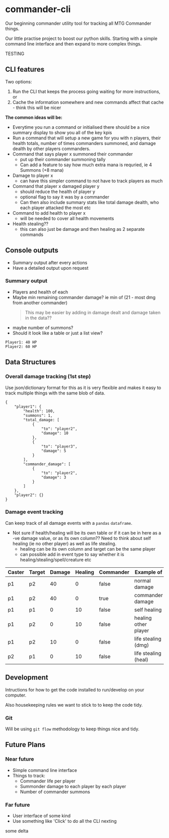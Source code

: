 # commander-cli

Our beginning commander utility tool for tracking all MTG Commander things.

Our little practise project to boost our python skills. Starting with a simple command line interface and then expand to more complex things.

TESTING
## CLI features

Two options: 

1) Run the CLI that keeps the process going waiting for more instructions, or
2) Cache the information somewhere and new commands affect that cache - think this will be nicer

__The common ideas will be:__

* Everytime you run a command or initialised there should be a nice summary display to show you all of the key kpis
* Run a command that will setup a new game for you with n players, their health totals, number of times commanders summoned, and damage dealth by other players commanders.
* Command that says player x summoned their commander
	* put up their commander summoning tally
	* Can add a feature to say how much extra mana is requried, ie 4 Summons (+8 mana)
* Damage to player x
	* can have this simpler command to not have to track players as much
* Command that player x damaged player y
	* should reduce the health of player y
	* optional flag to say it was by a commander
	* Can then also include summary stats like total damage dealth, who each player attacked the most etc
* Command to add health to player x
	* will be needed to cover all health movements
* Health stealing??
	* this can also just be damage and then healing as 2 separate commands

## Console outputs

* Summary output after every actions
* Have a detailed output upon request

### Summary output

* Players and health of each
* Maybe min remaining commander damage? ie min of (21 - most dmg from another commander)
	> This may be easier by adding in damage dealt and damage taken in the data??
* maybe number of summons?
* Should it look like a table or just a list view?

```
Player1: 40 HP
Player2: 60 HP
```

## Data Structures

### Overall damage tracking (1st step)

Use json/dictionary format for this as it is very flexible and makes it easy to track multiple things with the same blob of data.

```JSON5
{
	"player1": {
		"health": 100,
		"summons": 1,
		"total_damage: [
			{
				"to": "player2",
				"damage": 10
			},
			{
				"to": "player3",
				"damage": 5
			}
		],
		"commander_damage": [
			{
				"to": "player2",
				"damage": 3
			}
		]
	},
	"player2": {}
}
```

### Damage event tracking

Can keep track of all damage events with a `pandas` `dataframe`.

* Not sure if health/healing will be its own table or if it can be in here as a -ve damage value, or as its own column?? Need to think about self healing (ie no other player) as well as life stealing.
	* healing can be its own column and target can be the same player
	* can possible add in event type to say whether it is healing/stealing/spell/creature etc

| Caster | Target | Damage | Healing | Commander | Example of |
| ---- | --- | ------ | --------- | ---- | --- |
| p1 | p2 | 40 | 0 | false | normal damage |
| p1 | p2 | 40 | 0 | true | commander damage |
| p1 | p1 | 0 | 10 | false | self healing |
| p1 | p2 | 0 | 10 | false | healing other player |
| p1 | p2 | 10 | 0 | false | life stealing (dmg) |
| p2 | p1 | 0 | 10 | false | life stealing (heal) |

## Development

Intructions for how to get the code installed to run/develop on your computer.

Also housekeeping rules we want to stick to to keep the code tidy.

### Git

Will be using `git flow` methodology to keep things nice and tidy.

## Future Plans

### Near future

* Simple command line interface
* Things to track:
  * Commander life per player
  * Summonder damage to each player by each player
  * Number of commander summons

### Far future

* User interface of some kind
* Use something like 'Click' to do all the CLI nexting

some delta
